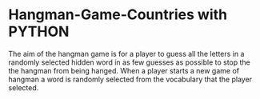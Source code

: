 # Hangman-Game-Countries with PYTHON

The aim of the hangman game is for a player to guess all the letters in a randomly selected hidden word in as few guesses as possible to stop the the hangman from being hanged. When a player starts a new game of hangman a word is randomly selected from the vocabulary that the player selected.
